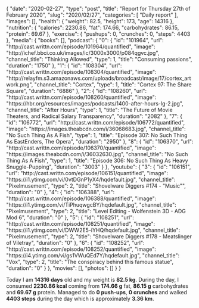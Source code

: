 {
    "date": "2020-02-27",
    "type": "post",
    "title": "Report for Thursday 27th of February 2020",
    "slug": "2020\/02\/27",
    "categories": [
        "Daily report"
    ],
    "images": [],
    "health": {
        "weight": 82.5,
        "height": 173,
        "age": 14316
    },
    "nutrition": {
        "calories": 2230.86,
        "fat": 174.66,
        "carbohydrates": 86.15,
        "protein": 69.67
    },
    "exercise": {
        "pushups": 0,
        "crunches": 0,
        "steps": 4403
    },
    "media": {
        "books": [],
        "podcast": {
            "0": {
                "id": "101964",
                "url": "http:\/\/cast.writtn.com\/episode\/101964\/quantified",
                "image": "http:\/\/ichef.bbci.co.uk\/images\/ic\/3000x3000\/p084qgvc.jpg",
                "channel_title": "Thinking Allowed",
                "type": 1,
                "title": "Consuming passions",
                "duration": "1750"
            },
            "1": {
                "id": "108304",
                "url": "http:\/\/cast.writtn.com\/episode\/108304\/quantified",
                "image": "http:\/\/relayfm.s3.amazonaws.com\/uploads\/broadcast\/image\/17\/cortex_artwork.png",
                "channel_title": "Cortex",
                "type": 1,
                "title": "Cortex 97: The Share Square",
                "duration": "6886"
            },
            "2": {
                "id": "108260",
                "url": "http:\/\/cast.writtn.com\/episode\/108260\/quantified",
                "image": "https:\/\/hbr.org\/resources\/images\/podcasts\/1400-after-hours-lg-2.jpg",
                "channel_title": "After Hours",
                "type": 1,
                "title": "The Future of Movie Theaters, and Radical Salary Transparency",
                "duration": "2082"
            },
            "7": {
                "id": "106772",
                "url": "http:\/\/cast.writtn.com\/episode\/106772\/quantified",
                "image": "https:\/\/images.theabcdn.com\/i\/36068683.jpg",
                "channel_title": "No Such Thing As A Fish",
                "type": 1,
                "title": "Episode 307: No Such Thing As EastEnders, The Opera",
                "duration": "2950"
            },
            "8": {
                "id": "106370",
                "url": "http:\/\/cast.writtn.com\/episode\/106370\/quantified",
                "image": "https:\/\/images.theabcdn.com\/i\/36032630.jpg",
                "channel_title": "No Such Thing As A Fish",
                "type": 1,
                "title": "Episode 306: No Such Thing As Heavy Snuggle-Pupping",
                "duration": "3003"
            }
        },
        "youtube": {
            "3": {
                "id": "106151",
                "url": "http:\/\/cast.writtn.com\/episode\/106151\/quantified",
                "image": "https:\/\/i1.ytimg.com\/vi\/0vtDGnP1yX4\/hqdefault.jpg",
                "channel_title": "Pixelmusement",
                "type": 2,
                "title": "Shovelware Diggers #174 - \"Music\"",
                "duration": "0"
            },
            "4": {
                "id": "106388",
                "url": "http:\/\/cast.writtn.com\/episode\/106388\/quantified",
                "image": "https:\/\/i1.ytimg.com\/vi\/TiPhuqwgcBY\/hqdefault.jpg",
                "channel_title": "Pixelmusement",
                "type": 2,
                "title": "Level Editing - Wolfenstein 3D - ADG Mod 6",
                "duration": "0"
            },
            "5": {
                "id": "108251",
                "url": "http:\/\/cast.writtn.com\/episode\/108251\/quantified",
                "image": "https:\/\/i1.ytimg.com\/vi\/DWW2E5-iYHQ\/hqdefault.jpg",
                "channel_title": "Pixelmusement",
                "type": 2,
                "title": "Shovelware Diggers #178 - Meatslinger of Viletray",
                "duration": "0"
            },
            "6": {
                "id": "108252",
                "url": "http:\/\/cast.writtn.com\/episode\/108252\/quantified",
                "image": "https:\/\/i4.ytimg.com\/vi\/gs1VWuQEd7Y\/hqdefault.jpg",
                "channel_title": "Vox",
                "type": 2,
                "title": "The conspiracy behind this famous statue",
                "duration": "0"
            }
        },
        "movies": [],
        "photos": []
    }
}

Today I am <strong>14316 days</strong> old and my weight is <strong>82.5 kg</strong>. During the day, I consumed <strong>2230.86 kcal</strong> coming from <strong>174.66 g</strong> fat, <strong>86.15 g</strong> carbohydrates and <strong>69.67 g</strong> protein. Managed to do <strong>0 push-ups</strong>, <strong>0 crunches</strong> and walked <strong>4403 steps</strong> during the day which is approximately <strong>3.36 km</strong>.